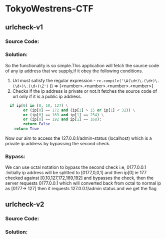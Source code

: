 # TokyoWestrens-CTF
## urlcheck-v1
### Source Code:
<script src="https://gist.github.com/n41n4/496691de46d5202aec5585a722763ffa.js?file=urlcheck-v1.py"></script>

### Solution:
So the functionality is so simple.This application will fetch the source code of any ip address that we supply,if it obey the following conditions.
1. Url must satisfy the regular expression - `re.compile('\A(\d+)\.(\d+)\.(\d+)\.(\d+)\Z')`  () => [\<number\>.\<number\>.\<number\>.\<number\>]
2. Checks if the ip address is private or not.It fetches the source code of url only if it is a public ip address. 
```python 
  if ip[0] in [0, 10, 127] \
		or (ip[0] == 172 and (ip[1] > 15 or ip[1] < 32)) \
		or (ip[0] == 169 and ip[1] == 254) \
		or (ip[0] == 192 and ip[1] == 168):
		return False
	return True
```

Now our aim to access the 127.0.0.1/admin-status (localhost) which is a private ip address by bypassing the second check.

### Bypass:
We can use octal notation to bypass the second check i.e, 0177.0.0.1 .Initially ip address will be splitted to [0177,0,0,1] and then ip[0] ie 177 checked against [0,10,127,172,169,192] and bypasses the check,
then the server requests 0177.0.0.1 which will converted back from octal to normal ip as [0177-> 127] then it requests 127.0.0.1/admin status and we get the flag 

## urlcheck-v2
### Source Code:
<script src="https://gist.github.com/n41n4/496691de46d5202aec5585a722763ffa.js?file=urlcheck-v2.py"></script>

### Solution:
